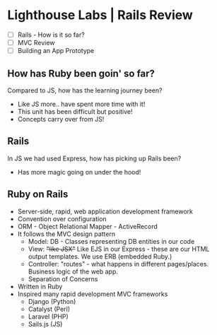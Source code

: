 # Lighthouse Labs | Rails Review

* [ ] Rails - How is it so far?
* [ ] MVC Review
* [ ] Building an App Prototype

## How has Ruby been goin' so far?

Compared to JS, how has the learning journey been?

* Like JS more.. have spent more time with it!
* This unit has been difficult but positive!
* Concepts carry over from JS!

## Rails

In JS we had used Express, how has picking up Rails been?

* Has more magic going on under the hood!

## Ruby on Rails

* Server-side, rapid, web application development framework
* Convention over configuration
* ORM - Object Relational Mapper - ActiveRecord
* It follows the MVC design pattern
  * Model: DB - Classes representing DB entities in our code
  * View: ~~"like JSX"~~ Like EJS in our Express - these are our HTML output templates. We use ERB (embedded Ruby.)
  * Controller: "routes" - what happens in different pages/places. Business logic of the web app.
  * Separation of Concerns
* Written in Ruby
* Inspired many rapid development MVC frameworks
  * Django (Python)
  * Catalyst (Perl)
  * Laravel (PHP)
  * Sails.js (JS)


  